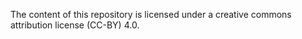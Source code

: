 The content of this repository is licensed under a creative commons attribution license (CC-BY) 4.0.
